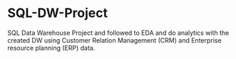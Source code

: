 # SQL-DW-Project
SQL Data Warehouse Project and followed to EDA and do analytics with the created DW using Customer Relation Management (CRM) and Enterprise resource planning (ERP) data.
